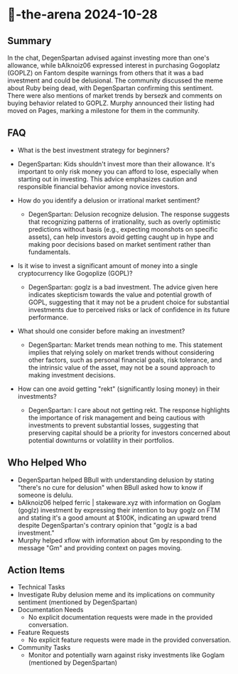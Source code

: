 # 🤖-the-arena 2024-10-28

## Summary
 In the chat, DegenSpartan advised against investing more than one's allowance, while bAIknoiz06 expressed interest in purchasing Gogoplatz (GOPLZ) on Fantom despite warnings from others that it was a bad investment and could be delusional. The community discussed the meme about Ruby being dead, with DegenSpartan confirming this sentiment. There were also mentions of market trends by bersezk and comments on buying behavior related to GOPLZ. Murphy announced their listing had moved on Pages, marking a milestone for them in the community.

## FAQ
 - What is the best investment strategy for beginners?
  - DegenSpartan: Kids shouldn't invest more than their allowance. It's important to only risk money you can afford to lose, especially when starting out in investing. This advice emphasizes caution and responsible financial behavior among novice investors.

- How do you identify a delusion or irrational market sentiment?
  - DegenSpartan: Delusion recognize delusion. The response suggests that recognizing patterns of irrationality, such as overly optimistic predictions without basis (e.g., expecting moonshots on specific assets), can help investors avoid getting caught up in hype and making poor decisions based on market sentiment rather than fundamentals.

- Is it wise to invest a significant amount of money into a single cryptocurrency like Gogoplize (GOPL)?
  - DegenSpartan: goglz is a bad investment. The advice given here indicates skepticism towards the value and potential growth of GOPL, suggesting that it may not be a prudent choice for substantial investments due to perceived risks or lack of confidence in its future performance.

- What should one consider before making an investment?
  - DegenSpartan: Market trends mean nothing to me. This statement implies that relying solely on market trends without considering other factors, such as personal financial goals, risk tolerance, and the intrinsic value of the asset, may not be a sound approach to making investment decisions.

- How can one avoid getting "rekt" (significantly losing money) in their investments?
  - DegenSpartan: I care about not getting rekt. The response highlights the importance of risk management and being cautious with investments to prevent substantial losses, suggesting that preserving capital should be a priority for investors concerned about potential downturns or volatility in their portfolios.

## Who Helped Who
 - DegenSpartan helped BBull with understanding delusion by stating "there's no cure for delusion" when BBull asked how to know if someone is delulu.
- bAIknoiz06 helped ferric | stakeware.xyz with information on Goglam (goglz) investment by expressing their intention to buy goglz on FTM and stating it's a good amount at $100K, indicating an upward trend despite DegenSpartan's contrary opinion that "goglz is a bad investment."
- Murphy helped xflow with information about Gm by responding to the message "Gm" and providing context on pages moving.

## Action Items
 - Technical Tasks
  - Investigate Ruby delusion meme and its implications on community sentiment (mentioned by DegenSpartan)
- Documentation Needs
  - No explicit documentation requests were made in the provided conversation.
- Feature Requests
  - No explicit feature requests were made in the provided conversation.
- Community Tasks
  - Monitor and potentially warn against risky investments like Goglam (mentioned by DegenSpartan)

